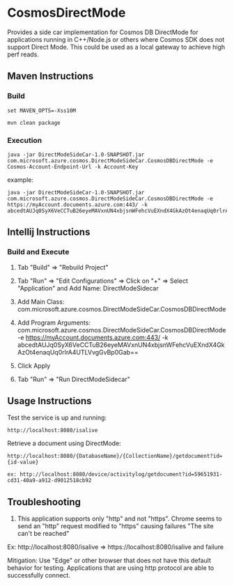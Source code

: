 # CosmosDirectMode

Provides a side car implementation for Cosmos DB DirectMode for applications running in C++/Node.js or others where Cosmos SDK does not support Direct Mode. This could be used as a local gateway to achieve high perf reads.



## Maven Instructions

### Build

    set MAVEN_OPTS=-Xss10M

    mvn clean package

### Execution

    java -jar DirectModeSideCar-1.0-SNAPSHOT.jar com.microsoft.azure.cosmos.DirectModeSideCar.CosmosDBDirectMode -e Cosmos-Account-Endpoint-Url -k Account-Key

example:

    java -jar DirectModeSideCar-1.0-SNAPSHOT.jar com.microsoft.azure.cosmos.DirectModeSideCar.CosmosDBDirectMode -e https://myAccount.documents.azure.com:443/ -k abcedtAUJq0SyX6VeCCTuB26eyeMAVxnUN4xbjsnWFehcVuEXndX4GkAzOt4enaqUq0rlrA4UTLVvgGvBp0Gab==



## Intellij Instructions

### Build and Execute

1. Tab "Build" => "Rebuild Project"

2. Tab "Run" => "Edit Configurations" => Click on "+" => Select "Application" and Add Name: DirectModeSidecar

3. Add Main Class: com.microsoft.azure.cosmos.DirectModeSideCar.CosmosDBDirectMode

4. Add Program Arguments: com.microsoft.azure.cosmos.DirectModeSideCar.CosmosDBDirectMode -e https://myAccount.documents.azure.com:443/ -k abcedtAUJq0SyX6VeCCTuB26eyeMAVxnUN4xbjsnWFehcVuEXndX4GkAzOt4enaqUq0rlrA4UTLVvgGvBp0Gab==

5. Click Apply

6. Tab "Run" => "Run DirectModeSidecar"



## Usage Instructions

Test the service is up and running:

    http://localhost:8080/isalive
 
Retrieve a document using DirectMode:

    http://localhost:8080/{DatabaseName}/{CollectionName}/getdocument?id={id-value}
 
    ex: http://localhost:8080/device/activitylog/getdocument?id=59651931-cd31-40a9-a912-d9012518cb92



## Troubleshooting

1. This application supports only "http" and not "https". Chrome seems to send an "http" request modified to "https" causing failures "The site can't be reached"

Ex: http://localhost:8080/isalive  => https://localhost:8080/isalive and failure

Mitigation: Use "Edge" or other browser that does not have this default behavior for testing. Applications that are using http protocol are able to successfully connect.
